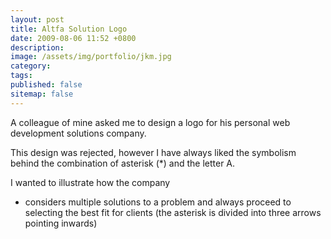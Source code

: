 ```yaml
---
layout: post
title: Altfa Solution Logo
date: 2009-08-06 11:52 +0800
description:
image: /assets/img/portfolio/jkm.jpg
category:
tags:
published: false
sitemap: false
---
```


A colleague of mine asked me to design a logo for his personal web development solutions company. 

This design was rejected, however I have always liked the symbolism behind the combination of asterisk (*) and the letter A. 

I wanted to illustrate how the company 

- considers multiple solutions to a problem and always proceed to selecting the best fit for clients (the asterisk is divided into three arrows pointing inwards)